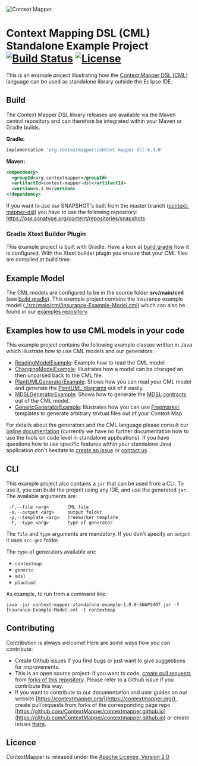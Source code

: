 ![Context Mapper](https://raw.githubusercontent.com/wiki/ContextMapper/context-mapper-dsl/logo/cm-logo-github-small.png) 
# Context Mapping DSL (CML) Standalone Example Project [![Build Status](https://travis-ci.com/ContextMapper/context-mapper-standalone-example.svg?branch=master)](https://travis-ci.com/ContextMapper/context-mapper-standalone-example) [![License](https://img.shields.io/badge/License-Apache%202.0-blue.svg)](https://opensource.org/licenses/Apache-2.0)

This is an example project illustrating how the [Context Mapper DSL (CML)](https://github.com/ContextMapper/context-mapper-dsl) language can be used as standalone library outside the Eclipse IDE. 

## Build
The Context Mapper DSL library releases are available via the Maven central repository and can therefore be integrated within your Maven or Gradle builds.

**Gradle:**
```gradle
implementation 'org.contextmapper:context-mapper-dsl:6.3.0'
```

**Maven:**
```xml
<dependency>
  <groupId>org.contextmapper</groupId>
  <artifactId>context-mapper-dsl</artifactId>
  <version>6.3.0</version>
</dependency>
```
If you want to use our SNAPSHOT's built from the master branch ([context-mapper-dsl](https://github.com/ContextMapper/context-mapper-dsl)) you have to use the following repository: https://oss.sonatype.org/content/repositories/snapshots

### Gradle Xtext Builder Plugin
This example project is built with Gradle. Have a look at [build.gradle](./build.gradle) how it is configured. With the Xtext builder plugin you ensure that your CML files are compiled at build time.

## Example Model
The CML models are configured to be in the source folder **src/main/cml** (see [build.gradle](./build.gradle)). This example project contains the insurance example model ([./src/main/cml/Insurance-Example-Model.cml](./src/main/cml/Insurance-Example-Model.cml)) which can also be found in our [examples repository](https://github.com/ContextMapper/context-mapper-examples).

## Examples how to use CML models in your code
This example project contains the following example classes written in Java which illustrate how to use CML models and our generators:
 * [ReadingModelExample](./src/main/java/org/contextmapper/standalone/example/ReadingModelExample.java): Example how to read the CML model
 * [ChangingModelExample](./src/main/java/org/contextmapper/standalone/example/ChangingModelExample.java): Illustrates how a model can be changed an then unparsed back to the CML file.
 * [PlantUMLGeneratorExample](./src/main/java/org/contextmapper/standalone/example/PlantUMLGeneratorExample.java): Shows how you can read your CML model and generate the [PlantUML diagrams](https://contextmapper.org/docs/plant-uml/) out of it easily.
 * [MDSLGeneratorExample](./src/main/java/org/contextmapper/standalone/example/MDSLGeneratorExample.java): Shows how to generate the [MDSL contracts](https://contextmapper.org/docs/mdsl/) out of the CML model.
 * [GenericGeneratorExample](./src/main/java/org/contextmapper/standalone/example/GenericGeneratorExample.java): Illustrates how you can use [Freemarker](https://freemarker.apache.org/) templates to generate arbitrary textual files out of your Context Map.
 
For details about the generators and the CML language please consult our [online documentation](https://contextmapper.org/docs) (currently we have no further documentation how to use the tools on code level in standalone applications).
If you have questions how to use specific features within your standalone Java application don't hesitate to [create an issue](https://github.com/ContextMapper/context-mapper-standalone-example/issues) or [contact us](https://contextmapper.org/getting-involved/).

## CLI
This example project also contains a `jar` that can be used from a CLI. To use it, you can build the project using any IDE, and use the generated `jar`. The available arguments are:
```
 -f,--file <arg>       CML file
 -o,--output <arg>     output folder
 -p,--template <arg>   freemarker template
 -t,--type <arg>       type of generator
```

The `file` and `type` arguments are mandatory. If you don't specify an `output` it uses `src-gen` folder.

The `type` of generators available are:
 * `contextmap`
 * `generic`
 * `mdsl`
 * `plantuml`

As example, to run from a command line:
```
java -jar context-mapper-standalone-example-1.0.0-SNAPSHOT.jar -f Insurance-Example-Model.cml -t contextmap
```

## Contributing
Contribution is always welcome! Here are some ways how you can contribute:
 * Create Github issues if you find bugs or just want to give suggestions for improvements.
 * This is an open source project: if you want to code, [create pull requests](https://help.github.com/articles/creating-a-pull-request/) from [forks of this repository](https://help.github.com/articles/fork-a-repo/). Please refer to a Github issue if you contribute this way.
 * If you want to contribute to our documentation and user guides on our website [https://contextmapper.org/](https://contextmapper.org/), create pull requests from forks of the corresponding page repo [https://github.com/ContextMapper/contextmapper.github.io](https://github.com/ContextMapper/contextmapper.github.io) or create issues [there](https://github.com/ContextMapper/contextmapper.github.io/issues).

## Licence
ContextMapper is released under the [Apache License, Version 2.0](http://www.apache.org/licenses/LICENSE-2.0).

